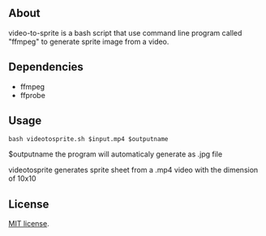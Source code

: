 ## About

video-to-sprite is a bash script that use command line program called "ffmpeg" to generate sprite image from a video.

## Dependencies

- ffmpeg
- ffprobe

## Usage
```
bash videotosprite.sh $input.mp4 $outputname
```

<p>$outputname the program will automaticaly generate as .jpg file</p>
<p>videotosprite generates sprite sheet from a .mp4 video with the dimension of 10x10</p>

## License
[MIT license](https://opensource.org/licenses/MIT).